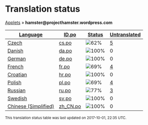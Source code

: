 <h1>Translation status</h1>
<p>
  <a href="../tables/README.md">Applets</a> &#187; <b>hamster@projecthamster.wordpress.com</b>
</p>

<table>
  <thead>
    <tr>
      <th>
        <a href="#" id="language">Language</a>
      </th>
      <th>
        <a href="#" id="idpo">ID.po</a>
      </th>
      <th>
        <a href="#" id="status">Status</a>
      </th>
      <th>
        <a href="#" id="untranslated">Untranslated</a>
      </th>
    </tr>
  </thead>
  <tbody>
    <tr>
      <td class="language" data-value="Czech">
        <a href="../tables/cs.md">Czech</a>
      </td>
      <td class="idpo" data-value="cs">
        <a href="../po/hamster@projecthamster.wordpress.com/cs.po">cs.po</a>
      </td>
      <td class="status" data-value="62">
        <img src="http://progressed.io/bar/62" alt="62%" />
      </td>
      <td class="untranslated" data-value="5">
        <a href="../po/hamster@projecthamster.wordpress.com/_cs.po">5</a>
      </td>
    </tr>
    <tr>
      <td class="language" data-value="Danish">
        <a href="../tables/da.md">Danish</a>
      </td>
      <td class="idpo" data-value="da">
        <a href="../po/hamster@projecthamster.wordpress.com/da.po">da.po</a>
      </td>
      <td class="status" data-value="100">
        <img src="http://progressed.io/bar/100" alt="100%" />
      </td>
      <td class="untranslated" data-value="0">
        0
      </td>
    </tr>
    <tr>
      <td class="language" data-value="German">
        <a href="../tables/de.md">German</a>
      </td>
      <td class="idpo" data-value="de">
        <a href="../po/hamster@projecthamster.wordpress.com/de.po">de.po</a>
      </td>
      <td class="status" data-value="100">
        <img src="http://progressed.io/bar/100" alt="100%" />
      </td>
      <td class="untranslated" data-value="0">
        0
      </td>
    </tr>
    <tr>
      <td class="language" data-value="French">
        <a href="../tables/fr.md">French</a>
      </td>
      <td class="idpo" data-value="fr">
        <a href="../po/hamster@projecthamster.wordpress.com/fr.po">fr.po</a>
      </td>
      <td class="status" data-value="69">
        <img src="http://progressed.io/bar/69" alt="69%" />
      </td>
      <td class="untranslated" data-value="4">
        <a href="../po/hamster@projecthamster.wordpress.com/_fr.po">4</a>
      </td>
    </tr>
    <tr>
      <td class="language" data-value="Croatian">
        <a href="../tables/hr.md">Croatian</a>
      </td>
      <td class="idpo" data-value="hr">
        <a href="../po/hamster@projecthamster.wordpress.com/hr.po">hr.po</a>
      </td>
      <td class="status" data-value="100">
        <img src="http://progressed.io/bar/100" alt="100%" />
      </td>
      <td class="untranslated" data-value="0">
        0
      </td>
    </tr>
    <tr>
      <td class="language" data-value="Polish">
        <a href="../tables/pl.md">Polish</a>
      </td>
      <td class="idpo" data-value="pl">
        <a href="../po/hamster@projecthamster.wordpress.com/pl.po">pl.po</a>
      </td>
      <td class="status" data-value="69">
        <img src="http://progressed.io/bar/69" alt="69%" />
      </td>
      <td class="untranslated" data-value="4">
        <a href="../po/hamster@projecthamster.wordpress.com/_pl.po">4</a>
      </td>
    </tr>
    <tr>
      <td class="language" data-value="Russian">
        <a href="../tables/ru.md">Russian</a>
      </td>
      <td class="idpo" data-value="ru">
        <a href="../po/hamster@projecthamster.wordpress.com/ru.po">ru.po</a>
      </td>
      <td class="status" data-value="77">
        <img src="http://progressed.io/bar/77" alt="77%" />
      </td>
      <td class="untranslated" data-value="3">
        <a href="../po/hamster@projecthamster.wordpress.com/_ru.po">3</a>
      </td>
    </tr>
    <tr>
      <td class="language" data-value="Swedish">
        <a href="../tables/sv.md">Swedish</a>
      </td>
      <td class="idpo" data-value="sv">
        <a href="../po/hamster@projecthamster.wordpress.com/sv.po">sv.po</a>
      </td>
      <td class="status" data-value="100">
        <img src="http://progressed.io/bar/100" alt="100%" />
      </td>
      <td class="untranslated" data-value="0">
        0
      </td>
    </tr>
    <tr>
      <td class="language" data-value="Chinese (Simplified)">
        <a href="../tables/zh_CN.md">Chinese (Simplified)</a>
      </td>
      <td class="idpo" data-value="zh_CN">
        <a href="../po/hamster@projecthamster.wordpress.com/zh_CN.po">zh_CN.po</a>
      </td>
      <td class="status" data-value="100">
        <img src="http://progressed.io/bar/100" alt="100%" />
      </td>
      <td class="untranslated" data-value="0">
        0
      </td>
    </tr>
  </tbody>
</table>

<p><sup>This translation status table was last updated on 2017-10-01, 22:35 UTC.</sup></p>
